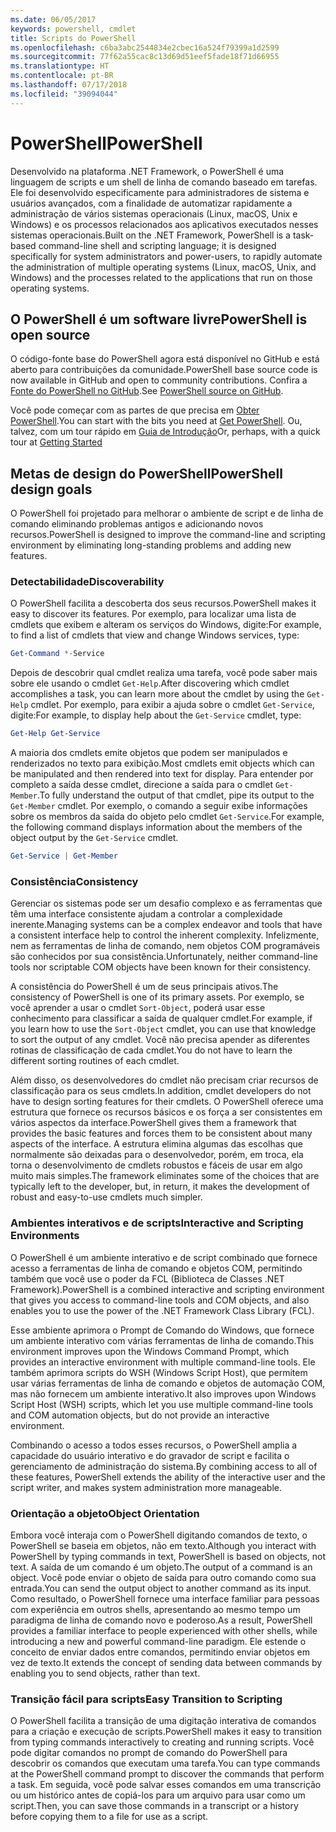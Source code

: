 ```yaml
---
ms.date: 06/05/2017
keywords: powershell, cmdlet
title: Scripts do PowerShell
ms.openlocfilehash: c6ba3abc2544834e2cbec16a524f79399a1d2599
ms.sourcegitcommit: 77f62a55cac8c13d69d51eef5fade18f71d66955
ms.translationtype: HT
ms.contentlocale: pt-BR
ms.lasthandoff: 07/17/2018
ms.locfileid: "39094044"
---
```

# <a name="powershell"></a><span data-ttu-id="0b36a-103">PowerShell</span><span class="sxs-lookup"><span data-stu-id="0b36a-103">PowerShell</span></span>

<span data-ttu-id="0b36a-104">Desenvolvido na plataforma .NET Framework, o PowerShell é uma linguagem de scripts e um shell de linha de comando baseado em tarefas. Ele foi desenvolvido especificamente para administradores de sistema e usuários avançados, com a finalidade de automatizar rapidamente a administração de vários sistemas operacionais (Linux, macOS, Unix e Windows) e os processos relacionados aos aplicativos executados nesses sistemas operacionais.</span><span class="sxs-lookup"><span data-stu-id="0b36a-104">Built on the .NET Framework, PowerShell is a task-based command-line shell and scripting language; it is designed specifically for system administrators and power-users, to rapidly automate the administration of multiple operating systems (Linux, macOS, Unix, and Windows) and the processes related to the applications that run on those operating systems.</span></span>

## <a name="powershell-is-open-source"></a><span data-ttu-id="0b36a-105">O PowerShell é um software livre</span><span class="sxs-lookup"><span data-stu-id="0b36a-105">PowerShell is open source</span></span>

<span data-ttu-id="0b36a-106">O código-fonte base do PowerShell agora está disponível no GitHub e está aberto para contribuições da comunidade.</span><span class="sxs-lookup"><span data-stu-id="0b36a-106">PowerShell base source code is now available in GitHub and open to community contributions.</span></span>
<span data-ttu-id="0b36a-107">Confira a [Fonte do PowerShell no GitHub](https://github.com/powershell/powershell).</span><span class="sxs-lookup"><span data-stu-id="0b36a-107">See [PowerShell source on GitHub](https://github.com/powershell/powershell).</span></span>

<span data-ttu-id="0b36a-108">Você pode começar com as partes de que precisa em [Obter PowerShell](https://github.com/PowerShell/PowerShell#get-powershell).</span><span class="sxs-lookup"><span data-stu-id="0b36a-108">You can start with the bits you need at [Get PowerShell](https://github.com/PowerShell/PowerShell#get-powershell).</span></span>
<span data-ttu-id="0b36a-109">Ou, talvez, com um tour rápido em [Guia de Introdução](https://github.com/PowerShell/PowerShell/blob/master/docs/learning-powershell)</span><span class="sxs-lookup"><span data-stu-id="0b36a-109">Or, perhaps, with a quick tour at [Getting Started](https://github.com/PowerShell/PowerShell/blob/master/docs/learning-powershell)</span></span>

## <a name="powershell-design-goals"></a><span data-ttu-id="0b36a-110">Metas de design do PowerShell</span><span class="sxs-lookup"><span data-stu-id="0b36a-110">PowerShell design goals</span></span>
<span data-ttu-id="0b36a-111">O PowerShell foi projetado para melhorar o ambiente de script e de linha de comando eliminando problemas antigos e adicionando novos recursos.</span><span class="sxs-lookup"><span data-stu-id="0b36a-111">PowerShell is designed to improve the command-line and scripting environment by eliminating long-standing problems and adding new features.</span></span>

### <a name="discoverability"></a><span data-ttu-id="0b36a-112">Detectabilidade</span><span class="sxs-lookup"><span data-stu-id="0b36a-112">Discoverability</span></span>
<span data-ttu-id="0b36a-113">O PowerShell facilita a descoberta dos seus recursos.</span><span class="sxs-lookup"><span data-stu-id="0b36a-113">PowerShell makes it easy to discover its features.</span></span> <span data-ttu-id="0b36a-114">Por exemplo, para localizar uma lista de cmdlets que exibem e alteram os serviços do Windows, digite:</span><span class="sxs-lookup"><span data-stu-id="0b36a-114">For example, to find a list of cmdlets that view and change Windows services, type:</span></span>

```powershell
Get-Command *-Service
```

<span data-ttu-id="0b36a-115">Depois de descobrir qual cmdlet realiza uma tarefa, você pode saber mais sobre ele usando o cmdlet `Get-Help`.</span><span class="sxs-lookup"><span data-stu-id="0b36a-115">After discovering which cmdlet accomplishes a task, you can learn more about the cmdlet by using the `Get-Help` cmdlet.</span></span>
<span data-ttu-id="0b36a-116">Por exemplo, para exibir a ajuda sobre o cmdlet `Get-Service`, digite:</span><span class="sxs-lookup"><span data-stu-id="0b36a-116">For example, to display help about the `Get-Service` cmdlet, type:</span></span>

```powershell
Get-Help Get-Service
```
<span data-ttu-id="0b36a-117">A maioria dos cmdlets emite objetos que podem ser manipulados e renderizados no texto para exibição.</span><span class="sxs-lookup"><span data-stu-id="0b36a-117">Most cmdlets emit objects which can be manipulated and then rendered into text for display.</span></span>
<span data-ttu-id="0b36a-118">Para entender por completo a saída desse cmdlet, direcione a saída para o cmdlet `Get-Member`.</span><span class="sxs-lookup"><span data-stu-id="0b36a-118">To fully understand the output of that cmdlet, pipe its output to the `Get-Member` cmdlet.</span></span>
<span data-ttu-id="0b36a-119">Por exemplo, o comando a seguir exibe informações sobre os membros da saída do objeto pelo cmdlet `Get-Service`.</span><span class="sxs-lookup"><span data-stu-id="0b36a-119">For example, the following command displays information about the members of the object output by the `Get-Service` cmdlet.</span></span>

```powershell
Get-Service | Get-Member
```

### <a name="consistency"></a><span data-ttu-id="0b36a-120">Consistência</span><span class="sxs-lookup"><span data-stu-id="0b36a-120">Consistency</span></span>
<span data-ttu-id="0b36a-121">Gerenciar os sistemas pode ser um desafio complexo e as ferramentas que têm uma interface consistente ajudam a controlar a complexidade inerente.</span><span class="sxs-lookup"><span data-stu-id="0b36a-121">Managing systems can be a complex endeavor and tools that have a consistent interface help to control the inherent complexity.</span></span>
<span data-ttu-id="0b36a-122">Infelizmente, nem as ferramentas de linha de comando, nem objetos COM programáveis são conhecidos por sua consistência.</span><span class="sxs-lookup"><span data-stu-id="0b36a-122">Unfortunately, neither command-line tools nor scriptable COM objects have been known for their consistency.</span></span>

<span data-ttu-id="0b36a-123">A consistência do PowerShell é um de seus principais ativos.</span><span class="sxs-lookup"><span data-stu-id="0b36a-123">The consistency of PowerShell is one of its primary assets.</span></span>
<span data-ttu-id="0b36a-124">Por exemplo, se você aprender a usar o cmdlet `Sort-Object`, poderá usar esse conhecimento para classificar a saída de qualquer cmdlet.</span><span class="sxs-lookup"><span data-stu-id="0b36a-124">For example, if you learn how to use the `Sort-Object` cmdlet, you can use that knowledge to sort the output of any cmdlet.</span></span>
<span data-ttu-id="0b36a-125">Você não precisa apender as diferentes rotinas de classificação de cada cmdlet.</span><span class="sxs-lookup"><span data-stu-id="0b36a-125">You do not have to learn the different sorting routines of each cmdlet.</span></span>

<span data-ttu-id="0b36a-126">Além disso, os desenvolvedores do cmdlet não precisam criar recursos de classificação para os seus cmdlets.</span><span class="sxs-lookup"><span data-stu-id="0b36a-126">In addition, cmdlet developers do not have to design sorting features for their cmdlets.</span></span>
<span data-ttu-id="0b36a-127">O PowerShell oferece uma estrutura que fornece os recursos básicos e os força a ser consistentes em vários aspectos da interface.</span><span class="sxs-lookup"><span data-stu-id="0b36a-127">PowerShell gives them a framework that provides the basic features and forces them to be consistent about many aspects of the interface.</span></span>
<span data-ttu-id="0b36a-128">A estrutura elimina algumas das escolhas que normalmente são deixadas para o desenvolvedor, porém, em troca, ela torna o desenvolvimento de cmdlets robustos e fáceis de usar em algo muito mais simples.</span><span class="sxs-lookup"><span data-stu-id="0b36a-128">The framework eliminates some of the choices that are typically left to the developer, but, in return, it makes the development of robust and easy-to-use cmdlets much simpler.</span></span>

### <a name="interactive-and-scripting-environments"></a><span data-ttu-id="0b36a-129">Ambientes interativos e de scripts</span><span class="sxs-lookup"><span data-stu-id="0b36a-129">Interactive and Scripting Environments</span></span>
<span data-ttu-id="0b36a-130">O PowerShell é um ambiente interativo e de script combinado que fornece acesso a ferramentas de linha de comando e objetos COM, permitindo também que você use o poder da FCL (Biblioteca de Classes .NET Framework).</span><span class="sxs-lookup"><span data-stu-id="0b36a-130">PowerShell is a combined interactive and scripting environment that gives you access to command-line tools and COM objects, and also enables you to use the power of the .NET Framework Class Library (FCL).</span></span>

<span data-ttu-id="0b36a-131">Esse ambiente aprimora o Prompt de Comando do Windows, que fornece um ambiente interativo com várias ferramentas de linha de comando.</span><span class="sxs-lookup"><span data-stu-id="0b36a-131">This environment improves upon the Windows Command Prompt, which provides an interactive environment with multiple command-line tools.</span></span>
<span data-ttu-id="0b36a-132">Ele também aprimora scripts do WSH (Windows Script Host), que permitem usar várias ferramentas de linha de comando e objetos de automação COM, mas não fornecem um ambiente interativo.</span><span class="sxs-lookup"><span data-stu-id="0b36a-132">It also improves upon Windows Script Host (WSH) scripts, which let you use multiple command-line tools and COM automation objects, but do not provide an interactive environment.</span></span>

<span data-ttu-id="0b36a-133">Combinando o acesso a todos esses recursos, o PowerShell amplia a capacidade do usuário interativo e do gravador de script e facilita o gerenciamento de administração do sistema.</span><span class="sxs-lookup"><span data-stu-id="0b36a-133">By combining access to all of these features, PowerShell extends the ability of the interactive user and the script writer, and makes system administration more manageable.</span></span>

### <a name="object-orientation"></a><span data-ttu-id="0b36a-134">Orientação a objeto</span><span class="sxs-lookup"><span data-stu-id="0b36a-134">Object Orientation</span></span>
<span data-ttu-id="0b36a-135">Embora você interaja com o PowerShell digitando comandos de texto, o PowerShell se baseia em objetos, não em texto.</span><span class="sxs-lookup"><span data-stu-id="0b36a-135">Although you interact with PowerShell by typing commands in text, PowerShell is based on objects, not text.</span></span>
<span data-ttu-id="0b36a-136">A saída de um comando é um objeto.</span><span class="sxs-lookup"><span data-stu-id="0b36a-136">The output of a command is an object.</span></span>
<span data-ttu-id="0b36a-137">Você pode enviar o objeto de saída para outro comando como sua entrada.</span><span class="sxs-lookup"><span data-stu-id="0b36a-137">You can send the output object to another command as its input.</span></span>
<span data-ttu-id="0b36a-138">Como resultado, o PowerShell fornece uma interface familiar para pessoas com experiência em outros shells, apresentando ao mesmo tempo um paradigma de linha de comando novo e poderoso.</span><span class="sxs-lookup"><span data-stu-id="0b36a-138">As a result, PowerShell provides a familiar interface to people experienced with other shells, while introducing a new and powerful command-line paradigm.</span></span>
<span data-ttu-id="0b36a-139">Ele estende o conceito de enviar dados entre comandos, permitindo enviar objetos em vez de texto.</span><span class="sxs-lookup"><span data-stu-id="0b36a-139">It extends the concept of sending data between commands by enabling you to send objects, rather than text.</span></span>

### <a name="easy-transition-to-scripting"></a><span data-ttu-id="0b36a-140">Transição fácil para scripts</span><span class="sxs-lookup"><span data-stu-id="0b36a-140">Easy Transition to Scripting</span></span>
<span data-ttu-id="0b36a-141">O PowerShell facilita a transição de uma digitação interativa de comandos para a criação e execução de scripts.</span><span class="sxs-lookup"><span data-stu-id="0b36a-141">PowerShell makes it easy to transition from typing commands interactively to creating and running scripts.</span></span>
<span data-ttu-id="0b36a-142">Você pode digitar comandos no prompt de comando do PowerShell para descobrir os comandos que executam uma tarefa.</span><span class="sxs-lookup"><span data-stu-id="0b36a-142">You can type commands at the PowerShell command prompt to discover the commands that perform a task.</span></span>
<span data-ttu-id="0b36a-143">Em seguida, você pode salvar esses comandos em uma transcrição ou um histórico antes de copiá-los para um arquivo para usar como um script.</span><span class="sxs-lookup"><span data-stu-id="0b36a-143">Then, you can save those commands in a transcript or a history before copying them to a file for use as a script.</span></span>
